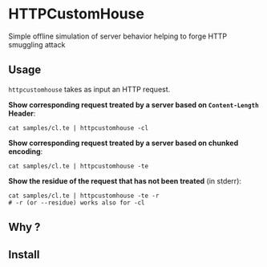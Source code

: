 # HTTPCustomHouse

Simple offline simulation of server behavior helping to forge  HTTP smuggling attack

## Usage

`httpcustomhouse` takes as input an HTTP request.

**Show corresponding request treated by a server based on `Content-Length` Header**:  
```shell
cat samples/cl.te | httpcustomhouse -cl
```

**Show corresponding request treated by a server based on chunked encoding**:
```shell
cat samples/cl.te | httpcustomhouse -te
```

**Show the residue of the request that has not been treated** (in stderr):
```shell
cat samples/cl.te | httpcustomhouse -te -r
# -r (or --residue) works also for -cl
```

## Why ?

## Install
